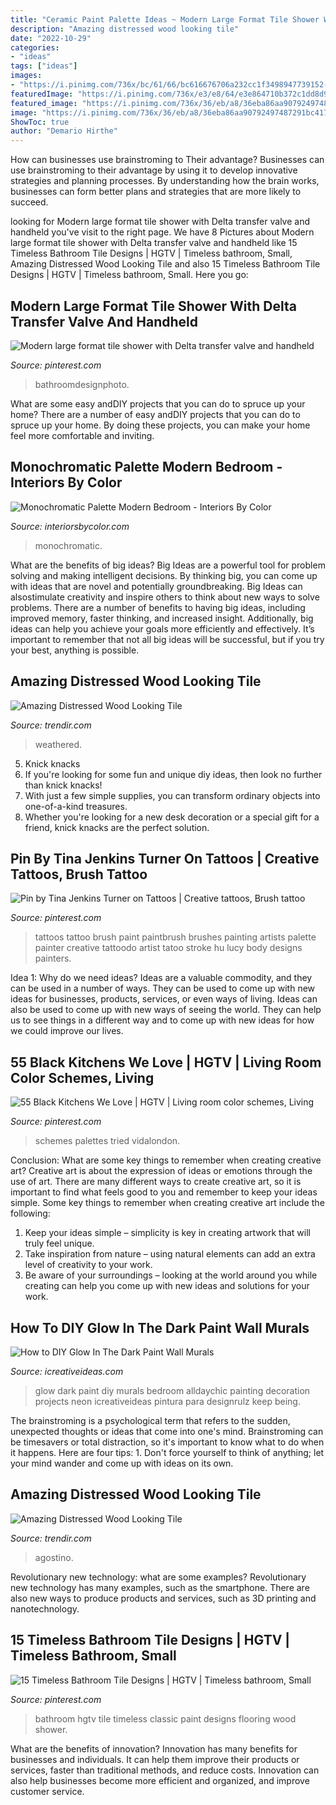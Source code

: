 ```yaml
---
title: "Ceramic Paint Palette Ideas ~ Modern Large Format Tile Shower With Delta Transfer Valve And Handheld"
description: "Amazing distressed wood looking tile"
date: "2022-10-29"
categories:
- "ideas"
tags: ["ideas"]
images:
- "https://i.pinimg.com/736x/bc/61/66/bc616676706a232cc1f3498947739152--creative-tattoos-small-tattoos.jpg"
featuredImage: "https://i.pinimg.com/736x/e3/e8/64/e3e864710b372c1dd8d9470e6d8f1cdf.jpg"
featured_image: "https://i.pinimg.com/736x/36/eb/a8/36eba86aa90792497487291bc4171c26.jpg"
image: "https://i.pinimg.com/736x/36/eb/a8/36eba86aa90792497487291bc4171c26.jpg"
ShowToc: true
author: "Demario Hirthe"
---
```



How can businesses use brainstroming to Their advantage?
Businesses can use brainstroming to their advantage by using it to develop innovative strategies and planning processes. By understanding how the brain works, businesses can form better plans and strategies that are more likely to succeed.

	

		
looking for Modern large format tile shower with Delta transfer valve and handheld you've visit to the right page. We have 8 Pictures about Modern large format tile shower with Delta transfer valve and handheld like 15 Timeless Bathroom Tile Designs | HGTV | Timeless bathroom, Small, Amazing Distressed Wood Looking Tile and also 15 Timeless Bathroom Tile Designs | HGTV | Timeless bathroom, Small. Here you go:
		
    
## Modern Large Format Tile Shower With Delta Transfer Valve And Handheld

<img loading=lazy src="https://i.pinimg.com/736x/ea/dc/82/eadc82479f8f9c27fd72a156ec397fba--tile-showers-shower-tiles.jpg" onerror="this.onerror=null;this.src='https://tse1.mm.bing.net/th?id=OIP.AkcntMiQR5BvQE56WOhHPgHaJ3&amp;pid=15.1';" alt="Modern large format tile shower with Delta transfer valve and handheld">

_Source: pinterest.com_

>bathroomdesignphoto. 

	

What are some easy andDIY projects that you can do to spruce up your home?
There are a number of easy andDIY projects that you can do to spruce up your home. By doing these projects, you can make your home feel more comfortable and inviting.

    
## Monochromatic Palette Modern Bedroom - Interiors By Color

<img loading=lazy src="https://www.interiorsbycolor.com/wp-content/uploads/2013/10/grey-bedroom.png" onerror="this.onerror=null;this.src='https://tse1.mm.bing.net/th?id=OIP.-9kFJqTneueIX-2qehcNIgHaLH&amp;pid=15.1';" alt="Monochromatic Palette Modern Bedroom - Interiors By Color">

_Source: interiorsbycolor.com_

>monochromatic. 

	

What are the benefits of big ideas?
Big Ideas are a powerful tool for problem solving and making intelligent decisions. By thinking big, you can come up with ideas that are novel and potentially groundbreaking. Big Ideas can alsostimulate creativity and inspire others to think about new ways to solve problems.
There are a number of benefits to having big ideas, including improved memory, faster thinking, and increased insight. Additionally, big ideas can help you achieve your goals more efficiently and effectively. It’s important to remember that not all big ideas will be successful, but if you try your best, anything is possible.

    
## Amazing Distressed Wood Looking Tile

<img loading=lazy src="https://cdn.trendir.com/wp-content/uploads/old/archives/2015/02/13/astonishing-porcelain-tile-looking-like-real-weathered-wood-7.jpg" onerror="this.onerror=null;this.src='https://tse3.mm.bing.net/th?id=OIP.aX5Z78ldo8Aj-HnPfM18IQHaMO&amp;pid=15.1';" alt="Amazing Distressed Wood Looking Tile">

_Source: trendir.com_

>weathered. 

	

5. Knick knacks
1. If you're looking for some fun and unique diy ideas, then look no further than knick knacks!
2. With just a few simple supplies, you can transform ordinary objects into one-of-a-kind treasures.
3. Whether you're looking for a new desk decoration or a special gift for a friend, knick knacks are the perfect solution.

    
## Pin By Tina Jenkins Turner On Tattoos | Creative Tattoos, Brush Tattoo

<img loading=lazy src="https://i.pinimg.com/736x/bc/61/66/bc616676706a232cc1f3498947739152--creative-tattoos-small-tattoos.jpg" onerror="this.onerror=null;this.src='https://tse4.mm.bing.net/th?id=OIP.Nzw3R0CUnEU6TlI5LFoE2gAAAA&amp;pid=15.1';" alt="Pin by Tina Jenkins Turner on Tattoos | Creative tattoos, Brush tattoo">

_Source: pinterest.com_

>tattoos tattoo brush paint paintbrush brushes painting artists palette painter creative tattoodo artist tatoo stroke hu lucy body designs painters. 

	

Idea 1: Why do we need ideas?
Ideas are a valuable commodity, and they can be used in a number of ways. They can be used to come up with new ideas for businesses, products, services, or even ways of living. Ideas can also be used to come up with new ways of seeing the world. They can help us to see things in a different way and to come up with new ideas for how we could improve our lives.

    
## 55 Black Kitchens We Love | HGTV | Living Room Color Schemes, Living

<img loading=lazy src="https://i.pinimg.com/736x/36/eb/a8/36eba86aa90792497487291bc4171c26.jpg" onerror="this.onerror=null;this.src='https://tse1.mm.bing.net/th?id=OIP.A9DXcP_Zpbh3oZMDDkHUTAHaJ5&amp;pid=15.1';" alt="55 Black Kitchens We Love | HGTV | Living room color schemes, Living">

_Source: pinterest.com_

>schemes palettes tried vidalondon. 

	

Conclusion: What are some key things to remember when creating creative art?
Creative art is about the expression of ideas or emotions through the use of art. There are many different ways to create creative art, so it is important to find what feels good to you and remember to keep your ideas simple. Some key things to remember when creating creative art include the following:
1. Keep your ideas simple – simplicity is key in creating artwork that will truly feel unique.
2. Take inspiration from nature – using natural elements can add an extra level of creativity to your work.
3. Be aware of your surroundings – looking at the world around you while creating can help you come up with new ideas and solutions for your work.

    
## How To DIY Glow In The Dark Paint Wall Murals

<img loading=lazy src="http://www.icreativeideas.com/wp-content/uploads/2014/08/How-to-DIY-Glow-In-The-Dark-Paint-Wall-Murals-3.jpg" onerror="this.onerror=null;this.src='https://tse3.mm.bing.net/th?id=OIP.X6OVRxcvUS_oiGgJd98qmAHaLI&amp;pid=15.1';" alt="How to DIY Glow In The Dark Paint Wall Murals">

_Source: icreativeideas.com_

>glow dark paint diy murals bedroom alldaychic painting decoration projects neon icreativeideas pintura para designrulz keep being. 

	

The brainstroming is a psychological term that refers to the sudden, unexpected thoughts or ideas that come into one's mind. Brainstroming can be timesavers or total distraction, so it's important to know what to do when it happens. Here are four tips: 1. Don't force yourself to think of anything; let your mind wander and come up with ideas on its own. 
    
## Amazing Distressed Wood Looking Tile

<img loading=lazy src="https://cdn.trendir.com/wp-content/uploads/old/archives/2015/02/13/astonishing-porcelain-tile-looking-like-real-weathered-wood-8.jpg" onerror="this.onerror=null;this.src='https://tse2.mm.bing.net/th?id=OIP.4Mtjcdmj6a2X9rdfziLZTwHaLG&amp;pid=15.1';" alt="Amazing Distressed Wood Looking Tile">

_Source: trendir.com_

>agostino. 

	

Revolutionary new technology: what are some examples?
Revolutionary new technology has many examples, such as the smartphone. There are also new ways to produce products and services, such as 3D printing and nanotechnology.

    
## 15 Timeless Bathroom Tile Designs | HGTV | Timeless Bathroom, Small

<img loading=lazy src="https://i.pinimg.com/736x/e3/e8/64/e3e864710b372c1dd8d9470e6d8f1cdf.jpg" onerror="this.onerror=null;this.src='https://tse3.mm.bing.net/th?id=OIP.LbIBLbe66CXEChv5NOfYQwHaJ4&amp;pid=15.1';" alt="15 Timeless Bathroom Tile Designs | HGTV | Timeless bathroom, Small">

_Source: pinterest.com_

>bathroom hgtv tile timeless classic paint designs flooring wood shower. 

	

What are the benefits of innovation?
Innovation has many benefits for businesses and individuals. It can help them improve their products or services, faster than traditional methods, and reduce costs. Innovation can also help businesses become more efficient and organized, and improve customer service.

